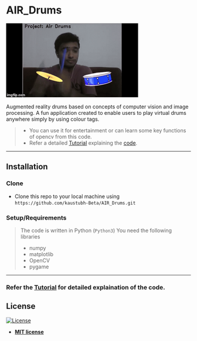# AIR_Drums 

![Recordit GIF](play_drums.gif)

Augmented reality drums based on concepts of computer vision and image processing. 
A fun application created to enable users to play virtual drums anywhere simply by using
colour tags.

>- You can use it for entertainment or can learn some key functions of opencv from this code. 
>- Refer a detailed [Tutorial](Tutorial.md) explaining the [code](Air_Drums.py).

---



## Installation

### Clone

- Clone this repo to your local machine using `https://github.com/kaustubh-Beta/AIR_Drums.git`

### Setup/Requirements

> The code is written in Python (`Python3`)
> You need the following libraries
> - numpy
> - matplotlib
> - OpenCV
> - pygame

---

### Refer the [Tutorial](Tutorial.md) for detailed explaination of the code.



## License

[![License](http://img.shields.io/:license-mit-blue.svg?style=flat-square)](http://badges.mit-license.org)

- **[MIT license](http://opensource.org/licenses/mit-license.php)**
